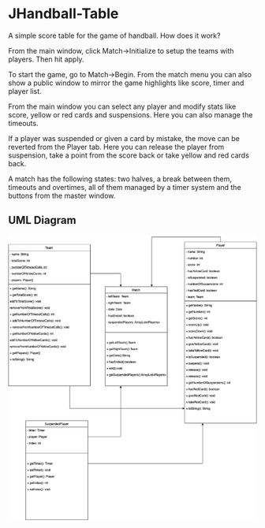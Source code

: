# JHandball-Table

A simple score table for the game of handball. How does it work?

From the main window, click Match->Initialize to setup the teams with players. Then hit apply.

To start the game, go to Match->Begin. From the match menu you can also show a public window to mirror the game highlights like score, timer and player list.

From the main window you can select any player and modify stats like score, yellow or red cards and suspensions. Here you can also manage the timeouts.

If a player was suspended or given a card by mistake, the move can be reverted from the Player tab. Here you can release the player from suspension, take a point from the score back or take yellow and red cards back.

A match has the following states: two halves, a break between them, timeouts and overtimes, all of them managed by a timer system and the buttons from the master window.

## UML Diagram

![UML diagram](UML/HandballDiagram.png)
